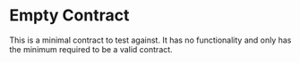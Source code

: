 # Empty Contract

This is a minimal contract to test against. It has no functionality and only has
the minimum required to be a valid contract.
